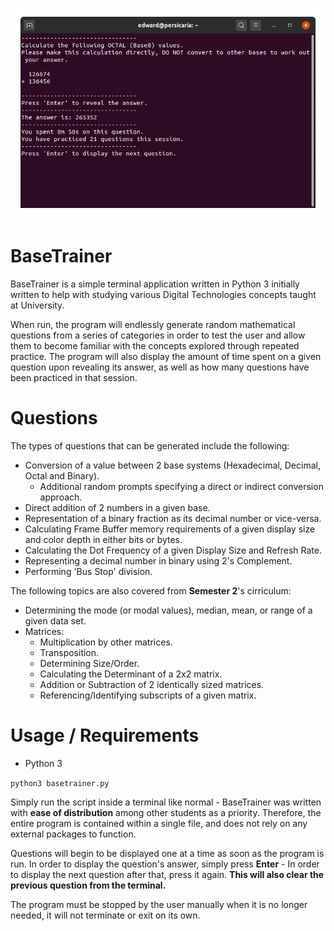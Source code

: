 ![](./demo/demo.gif)
# BaseTrainer
BaseTrainer is a simple terminal application written in Python 3 initially written to help with studying various Digital Technologies concepts taught at University.

When run, the program will endlessly generate random mathematical questions from a series of categories in order to test the user and allow them to become familiar with the concepts explored through repeated practice. The program will also display the amount of time spent on a given question upon revealing its answer, as well as how many questions have been practiced in that session.

# Questions
The types of questions that can be generated include the following:

- Conversion of a value between 2 base systems (Hexadecimal, Decimal, Octal and Binary).
    - Additional random prompts specifying a direct or indirect conversion approach.
- Direct addition of 2 numbers in a given base.
- Representation of a binary fraction as its decimal number or vice-versa.
- Calculating Frame Buffer memory requirements of a given display size and color depth in either bits or bytes.
- Calculating the Dot Frequency of a given Display Size and Refresh Rate.
- Representing a decimal number in binary using 2's Complement.
- Performing 'Bus Stop' division.

The following topics are also covered from **Semester 2**'s cirriculum:
- Determining the mode (or modal values), median, mean, or range of a given data set.
- Matrices:
    - Multiplication by other matrices.
    - Transposition.
    - Determining Size/Order.
    - Calculating the Determinant of a 2x2 matrix.
    - Addition or Subtraction of 2 identically sized matrices.
    - Referencing/Identifying subscripts of a given matrix.

# Usage / Requirements
- Python 3

```python3 basetrainer.py```

Simply run the script inside a terminal like normal - BaseTrainer was written with <b>ease of distribution</b> among other students as a priority. Therefore, the entire program is contained within a single file, and does not rely on any external packages to function.

Questions will begin to be displayed one at a time as soon as the program is run. In order to display the question's answer, simply press <b>Enter</b> - In order to display the next question after that, press it again. <b>This will also clear the previous question from the terminal.</b>

The program must be stopped by the user manually when it is no longer needed, it will not terminate or exit on its own.
